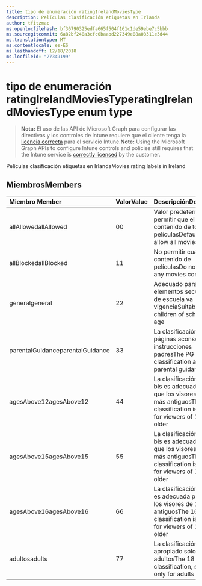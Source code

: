 ```yaml
---
title: tipo de enumeración ratingIrelandMoviesType
description: Películas clasificación etiquetas en Irlanda
author: tfitzmac
ms.openlocfilehash: bf36790325edfa665f504f161c1de59ebe7c5bbb
ms.sourcegitcommit: 6a82bf240a3cfc0baabd227349e08a08311e3d44
ms.translationtype: MT
ms.contentlocale: es-ES
ms.lasthandoff: 12/18/2018
ms.locfileid: "27349199"
---
```

# <a name="ratingirelandmoviestype-enum-type"></a><span data-ttu-id="d7d0e-103">tipo de enumeración ratingIrelandMoviesType</span><span class="sxs-lookup"><span data-stu-id="d7d0e-103">ratingIrelandMoviesType enum type</span></span>

> <span data-ttu-id="d7d0e-104">**Nota:** El uso de las API de Microsoft Graph para configurar las directivas y los controles de Intune requiere que el cliente tenga la [licencia correcta](https://go.microsoft.com/fwlink/?linkid=839381) para el servicio Intune.</span><span class="sxs-lookup"><span data-stu-id="d7d0e-104">**Note:** Using the Microsoft Graph APIs to configure Intune controls and policies still requires that the Intune service is [correctly licensed](https://go.microsoft.com/fwlink/?linkid=839381) by the customer.</span></span>

<span data-ttu-id="d7d0e-105">Películas clasificación etiquetas en Irlanda</span><span class="sxs-lookup"><span data-stu-id="d7d0e-105">Movies rating labels in Ireland</span></span>
## <a name="members"></a><span data-ttu-id="d7d0e-106">Miembros</span><span class="sxs-lookup"><span data-stu-id="d7d0e-106">Members</span></span>
|<span data-ttu-id="d7d0e-107">Miembro	</span><span class="sxs-lookup"><span data-stu-id="d7d0e-107">Member</span></span>|<span data-ttu-id="d7d0e-108">Valor</span><span class="sxs-lookup"><span data-stu-id="d7d0e-108">Value</span></span>|<span data-ttu-id="d7d0e-109">Descripción</span><span class="sxs-lookup"><span data-stu-id="d7d0e-109">Description</span></span>|
|:---|:---|:---|
|<span data-ttu-id="d7d0e-110">allAllowed</span><span class="sxs-lookup"><span data-stu-id="d7d0e-110">allAllowed</span></span>|<span data-ttu-id="d7d0e-111">0</span><span class="sxs-lookup"><span data-stu-id="d7d0e-111">0</span></span>|<span data-ttu-id="d7d0e-112">Valor predeterminado, permitir que el contenido de todas las películas</span><span class="sxs-lookup"><span data-stu-id="d7d0e-112">Default value, allow all movies content</span></span>|
|<span data-ttu-id="d7d0e-113">allBlocked</span><span class="sxs-lookup"><span data-stu-id="d7d0e-113">allBlocked</span></span>|<span data-ttu-id="d7d0e-114">1</span><span class="sxs-lookup"><span data-stu-id="d7d0e-114">1</span></span>|<span data-ttu-id="d7d0e-115">No permitir cualquier contenido de películas</span><span class="sxs-lookup"><span data-stu-id="d7d0e-115">Do not allow any movies content</span></span>|
|<span data-ttu-id="d7d0e-116">general</span><span class="sxs-lookup"><span data-stu-id="d7d0e-116">general</span></span>|<span data-ttu-id="d7d0e-117">2</span><span class="sxs-lookup"><span data-stu-id="d7d0e-117">2</span></span>|<span data-ttu-id="d7d0e-118">Adecuado para los elementos secundarios de escuela va vigencia</span><span class="sxs-lookup"><span data-stu-id="d7d0e-118">Suitable for children of school going age</span></span>|
|<span data-ttu-id="d7d0e-119">parentalGuidance</span><span class="sxs-lookup"><span data-stu-id="d7d0e-119">parentalGuidance</span></span>|<span data-ttu-id="d7d0e-120">3</span><span class="sxs-lookup"><span data-stu-id="d7d0e-120">3</span></span>|<span data-ttu-id="d7d0e-121">La clasificación de páginas aconseja instrucciones padres</span><span class="sxs-lookup"><span data-stu-id="d7d0e-121">The PG classification advises parental guidance</span></span>|
|<span data-ttu-id="d7d0e-122">agesAbove12</span><span class="sxs-lookup"><span data-stu-id="d7d0e-122">agesAbove12</span></span>|<span data-ttu-id="d7d0e-123">4</span><span class="sxs-lookup"><span data-stu-id="d7d0e-123">4</span></span>|<span data-ttu-id="d7d0e-124">La clasificación de 12 bis es adecuada para que los visores de 12 o más antiguos</span><span class="sxs-lookup"><span data-stu-id="d7d0e-124">The 12A classification is suitable for viewers of 12 or older</span></span>|
|<span data-ttu-id="d7d0e-125">agesAbove15</span><span class="sxs-lookup"><span data-stu-id="d7d0e-125">agesAbove15</span></span>|<span data-ttu-id="d7d0e-126">5</span><span class="sxs-lookup"><span data-stu-id="d7d0e-126">5</span></span>|<span data-ttu-id="d7d0e-127">La clasificación de 15 bis es adecuada para que los visores de 15 o más antiguos</span><span class="sxs-lookup"><span data-stu-id="d7d0e-127">The 15A classification is suitable for viewers of 15 or older</span></span>|
|<span data-ttu-id="d7d0e-128">agesAbove16</span><span class="sxs-lookup"><span data-stu-id="d7d0e-128">agesAbove16</span></span>|<span data-ttu-id="d7d0e-129">6</span><span class="sxs-lookup"><span data-stu-id="d7d0e-129">6</span></span>|<span data-ttu-id="d7d0e-130">La clasificación de 16 es adecuada para que los visores de 16 o más antiguos</span><span class="sxs-lookup"><span data-stu-id="d7d0e-130">The 16 classification is suitable for viewers of 16 or older</span></span>|
|<span data-ttu-id="d7d0e-131">adultos</span><span class="sxs-lookup"><span data-stu-id="d7d0e-131">adults</span></span>|<span data-ttu-id="d7d0e-132">7</span><span class="sxs-lookup"><span data-stu-id="d7d0e-132">7</span></span>|<span data-ttu-id="d7d0e-133">La clasificación de 18, apropiado sólo para adultos</span><span class="sxs-lookup"><span data-stu-id="d7d0e-133">The 18 classification, suitable only for adults</span></span>|



